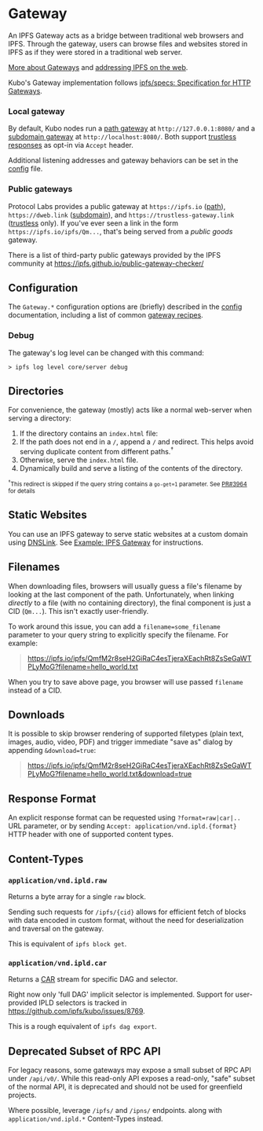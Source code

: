 # Gateway

An IPFS Gateway acts as a bridge between traditional web browsers and IPFS.
Through the gateway, users can browse files and websites stored in IPFS as if
they were stored in a traditional web server. 

[More about Gateways](https://docs.ipfs.tech/concepts/ipfs-gateway/) and [addressing IPFS on the web](https://docs.ipfs.tech/how-to/address-ipfs-on-web/).

Kubo's Gateway implementation follows [ipfs/specs: Specification for HTTP Gateways](https://github.com/ipfs/specs/tree/main/http-gateways#readme).

### Local gateway

By default, Kubo nodes run
a [path gateway](https://docs.ipfs.tech/how-to/address-ipfs-on-web/#path-gateway) at `http://127.0.0.1:8080/`
and a [subdomain gateway](https://docs.ipfs.tech/how-to/address-ipfs-on-web/#subdomain-gateway) at `http://localhost:8080/`.
Both support [trustless responses](https://docs.ipfs.tech/reference/http/gateway/#trustless-verifiable-retrieval) as opt-in via `Accept` header.

Additional listening addresses and gateway behaviors can be set in the [config](#configuration) file.

### Public gateways

Protocol Labs provides a public gateway at
`https://ipfs.io` ([path](https://specs.ipfs.tech/http-gateways/path-gateway/)),
`https://dweb.link` ([subdomain](https://docs.ipfs.tech/how-to/address-ipfs-on-web/#subdomain-gateway)),
and `https://trustless-gateway.link` ([trustless](https://specs.ipfs.tech/http-gateways/trustless-gateway/) only).
If you've ever seen a link in the form `https://ipfs.io/ipfs/Qm...`, that's being served from a *public goods* gateway.

There is a list of third-party public gateways provided by the IPFS community at https://ipfs.github.io/public-gateway-checker/

## Configuration

The `Gateway.*` configuration options are (briefly) described in the
[config](https://github.com/ipfs/kubo/blob/master/docs/config.md#gateway)
documentation, including a list of common [gateway recipes](https://github.com/ipfs/kubo/blob/master/docs/config.md#gateway-recipes).

### Debug
The gateway's log level can be changed with this command:
```
> ipfs log level core/server debug
```

## Directories

For convenience, the gateway (mostly) acts like a normal web-server when serving
a directory:

1. If the directory contains an `index.html` file:
  1. If the path does not end in a `/`, append a `/` and redirect. This helps
     avoid serving duplicate content from different paths.<sup>&dagger;</sup>
  2. Otherwise, serve the `index.html` file.
2. Dynamically build and serve a listing of the contents of the directory.

<sub><sup>&dagger;</sup>This redirect is skipped if the query string contains a
`go-get=1` parameter. See [PR#3964](https://github.com/ipfs/kubo/pull/3963)
for details</sub>

## Static Websites

You can use an IPFS gateway to serve static websites at a custom domain using
[DNSLink](https://docs.ipfs.tech/concepts/glossary/#dnslink). See [Example: IPFS
Gateway](https://dnslink.dev/#example-ipfs-gateway) for instructions.

## Filenames

When downloading files, browsers will usually guess a file's filename by looking
at the last component of the path. Unfortunately, when linking *directly* to a
file (with no containing directory), the final component is just a CID
(`Qm...`). This isn't exactly user-friendly.

To work around this issue, you can add a `filename=some_filename` parameter to
your query string to explicitly specify the filename. For example:

> https://ipfs.io/ipfs/QmfM2r8seH2GiRaC4esTjeraXEachRt8ZsSeGaWTPLyMoG?filename=hello_world.txt

When you try to save above page, you browser will use passed `filename` instead of a CID.

## Downloads

It is possible to skip browser rendering of supported filetypes (plain text,
images, audio, video, PDF) and trigger immediate "save as" dialog by appending
`&download=true`:

> https://ipfs.io/ipfs/QmfM2r8seH2GiRaC4esTjeraXEachRt8ZsSeGaWTPLyMoG?filename=hello_world.txt&download=true

## Response Format

An explicit response format can be requested using `?format=raw|car|..` URL parameter,
or by sending `Accept: application/vnd.ipld.{format}` HTTP header with one of supported content types.

## Content-Types

### `application/vnd.ipld.raw`

Returns a byte array for a single `raw` block.

Sending such requests for `/ipfs/{cid}` allows for efficient fetch of blocks with data
encoded in custom format, without the need for deserialization and traversal on the gateway.

This is equivalent of `ipfs block get`.

### `application/vnd.ipld.car`

Returns a [CAR](https://ipld.io/specs/transport/car/) stream for specific DAG and selector.

Right now only 'full DAG' implicit selector is implemented.
Support for user-provided IPLD selectors is tracked in https://github.com/ipfs/kubo/issues/8769.

This is a rough equivalent of `ipfs dag export`.

## Deprecated Subset of RPC API

For legacy reasons, some gateways may expose a small subset of RPC API under `/api/v0/`.
While this read-only API exposes a read-only, "safe" subset of the normal API,
it is deprecated and should not be used for greenfield projects.

Where possible, leverage `/ipfs/` and `/ipns/` endpoints.
along with `application/vnd.ipld.*` Content-Types instead.
